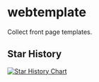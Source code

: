 # webtemplate
Collect front page templates.


## Star History

[![Star History Chart](https://api.star-history.com/svg?repos=huangshiyu13/webtemplate&type=Date)](https://star-history.com/#huangshiyu13/webtemplate&Date)